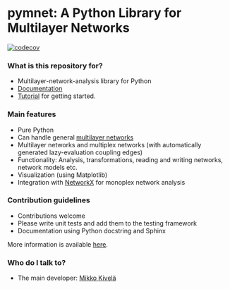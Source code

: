 # pymnet: A Python Library for Multilayer Networks #

[![codecov](https://codecov.io/gh/mnets/pymnet/graph/badge.svg?token=LI6QBAF7N0)](https://codecov.io/gh/mnets/pymnet)

### What is this repository for? ###

* Multilayer-network-analysis library for Python
* [Documentation](https://mnets.github.io/pymnet/)
* [Tutorial](https://mnets.github.io/pymnet/tutorial/index.html) for getting started.

### Main features ###

* Pure Python
* Can handle general [multilayer networks](http://comnet.oxfordjournals.org/content/2/3/203)
* Multilayer networks and multiplex networks (with automatically generated lazy-evaluation coupling edges)
* Functionality: Analysis, transformations, reading and writing networks, network models etc.
* Visualization (using Matplotlib)
* Integration with [NetworkX](https://networkx.org/) for monoplex network analysis


### Contribution guidelines ###

* Contributions welcome
* Please write unit tests and add them to the testing framework
* Documentation using Python docstring and Sphinx

More information is available [here](.github/CONTRIBUTING.md).


### Who do I talk to? ###

* The main developer: [Mikko Kivelä](http://www.mkivela.com/)
